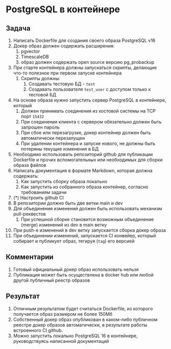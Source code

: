 # PostgreSQL в контейнере

## Задача

1. Написать Dockerfile для создания своего образа PostgreSQL v16
2. Докер образ должен содержать расширения:
   1. pgvector
   2. TimescaleDB
   3. образ должен содержать open source версию pg_probackup
3. При старте контейнера должны запускаться скрипты, делающие что-то полезное при первом запуске контейнера
   1. Скрипты должны:
      1. Создавать тестовую БД - `test`
      2. Создавать пользователя `test_user` с доступом только к тестовой БД
4. На основе образа нужно запустить сервер PostgreSQL в контейнере, который
   1. Должен принимать соединения из хостовой системы на TCP порт `15432`
   2. При соединении клиента с сервером обязательно должен быть запрошен пароль
   3. При сбое или перезагрузке, докер контейнер должен быть автоматически перезапущен
   4. При удалении контейнера и запуске нового, не должны быть потеряны текущие изменения в БД
5.  Необходимо использовать репозиторий github для публикации Dockerfile и прочих вспомогательных или необходимых для сборки образа файлов
6. Написать документация в формате Markdown, которая должна содержать:
   1. Как запустить сборку образа локально
   2. Как запустить из собранного образа контейнер, согласно требованиям задачи
7.  (*) Настроить github CI
   1. В репозитории должно быть две ветки main и dev 
   2. Для объединения изменений должен быть использовать механизм pull-реквестов
      1. При успешной сборке становится возможным объединение (merge) изменений из dev в main ветку
   3. При push-е изменений в dev ветку запускается сборка докер образа
   4. При объединении изменений, запускается CI конвейер, который собирает и публикует образ, тегируя (`tag`) его версией

## Комментарии

1. Готовый официальный докер образ использовать нельзя
2. Публикация может быть осуществлена в docker hub или любой другой публичный реестр образов

## Результат

1. Отличным результатом будет считаться Dockerfile, из которого получается образ размером не более 150Мб
2. Собственный докер образ опубликован в каком-либо публичном реестре докер образов автоматически, в результате работы встроенного CI github. 
3. Можно запустить локально PostgreSQL 16 в контейнере, руководствуясь написанной документаций